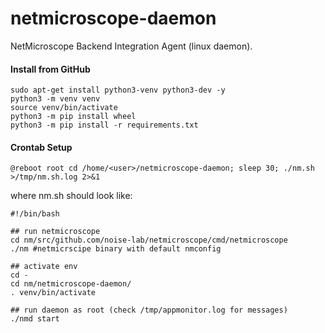 # netmicroscope-daemon
NetMicroscope Backend Integration Agent (linux daemon).

#### Install from GitHub ####

```
sudo apt-get install python3-venv python3-dev -y
python3 -m venv venv
source venv/bin/activate
python3 -m pip install wheel
python3 -m pip install -r requirements.txt
```

#### Crontab Setup ####

```
@reboot root cd /home/<user>/netmicroscope-daemon; sleep 30; ./nm.sh >/tmp/nm.sh.log 2>&1
```

where nm.sh should look like:
```
#!/bin/bash

## run netmicroscope
cd nm/src/github.com/noise-lab/netmicroscope/cmd/netmicroscope
./nm #netmicrscipe binary with default nmconfig

## activate env 
cd -
cd nm/netmicroscope-daemon/
. venv/bin/activate

## run daemon as root (check /tmp/appmonitor.log for messages)
./nmd start

```
